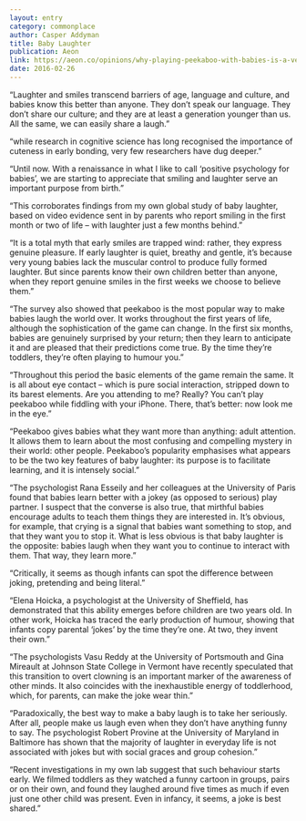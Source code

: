 ```yaml
---
layout: entry
category: commonplace
author: Casper Addyman
title: Baby Laughter
publication: Aeon
link: https://aeon.co/opinions/why-playing-peekaboo-with-babies-is-a-very-serious-matter
date: 2016-02-26
---
```


“Laughter and smiles transcend barriers of age, language and culture, and babies know this better than anyone. They don’t speak our language. They don’t share our culture; and they are at least a generation younger than us. All the same, we can easily share a laugh.”

“while research in cognitive science has long recognised the importance of cuteness in early bonding, very few researchers have dug deeper.”

“Until now. With a renaissance in what I like to call ‘positive psychology for babies’, we are starting to appreciate that smiling and laughter serve an important purpose from birth.”

“This corroborates findings from my own global study of baby laughter, based on video evidence sent in by parents who report smiling in the first month or two of life – with laughter just a few months behind.”

“It is a total myth that early smiles are trapped wind: rather, they express genuine pleasure. If early laughter is quiet, breathy and gentle, it’s because very young babies lack the muscular control to produce fully formed laughter. But since parents know their own children better than anyone, when they report genuine smiles in the first weeks we choose to believe them.”

“The survey also showed that peekaboo is the most popular way to make babies laugh the world over. It works throughout the first years of life, although the sophistication of the game can change. In the first six months, babies are genuinely surprised by your return; then they learn to anticipate it and are pleased that their predictions come true. By the time they’re toddlers, they’re often playing to humour you.”

“Throughout this period the basic elements of the game remain the same. It is all about eye contact – which is pure social interaction, stripped down to its barest elements. Are you attending to me? Really? You can’t play peekaboo while fiddling with your iPhone. There, that’s better: now look me in the eye.”

“Peekaboo gives babies what they want more than anything: adult attention. It allows them to learn about the most confusing and compelling mystery in their world: other people. Peekaboo’s popularity emphasises what appears to be the two key features of baby laughter: its purpose is to facilitate learning, and it is intensely social.”

“The psychologist Rana Esseily and her colleagues at the University of Paris found that babies learn better with a jokey (as opposed to serious) play partner. I suspect that the converse is also true, that mirthful babies encourage adults to teach them things they are interested in. It’s obvious, for example, that crying is a signal that babies want something to stop, and that they want you to stop it. What is less obvious is that baby laughter is the opposite: babies laugh when they want you to continue to interact with them. That way, they learn more.”

“Critically, it seems as though infants can spot the difference between joking, pretending and being literal.”

“Elena Hoicka, a psychologist at the University of Sheffield, has demonstrated that this ability emerges before children are two years old. In other work, Hoicka has traced the early production of humour, showing that infants copy parental ‘jokes’ by the time they’re one. At two, they invent their own.”

“The psychologists Vasu Reddy at the University of Portsmouth and Gina Mireault at Johnson State College in Vermont have recently speculated that this transition to overt clowning is an important marker of the awareness of other minds. It also coincides with the inexhaustible energy of toddlerhood, which, for parents, can make the joke wear thin.”

“Paradoxically, the best way to make a baby laugh is to take her seriously. After all, people make us laugh even when they don’t have anything funny to say. The psychologist Robert Provine at the University of Maryland in Baltimore has shown that the majority of laughter in everyday life is not associated with jokes but with social graces and group cohesion.”

“Recent investigations in my own lab suggest that such behaviour starts early. We filmed toddlers as they watched a funny cartoon in groups, pairs or on their own, and found they laughed around five times as much if even just one other child was present. Even in infancy, it seems, a joke is best shared.”



